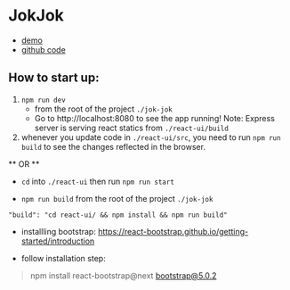 # JokJok

- [demo](https://jok-jok.herokuapp.com/)
- [github code](https://github.com/heggy231/jok-jok)

## How to start up:
1. `npm run dev` 
   * from the root of the project `./jok-jok`
   * Go to http://localhost:8080 to see the app running!
     Note: Express server is serving react statics from `./react-ui/build`
2. whenever you update code in `./react-ui/src`, you need to run `npm run build` to see the changes reflected in the browser.

** OR **

* `cd` into `./react-ui` then run `npm run start`

* `npm run build` from the root of the project `./jok-jok`

```shell script
"build": "cd react-ui/ && npm install && npm run build"
```

* installling bootstrap:
https://react-bootstrap.github.io/getting-started/introduction

- follow installation step:
> npm install react-bootstrap@next bootstrap@5.0.2